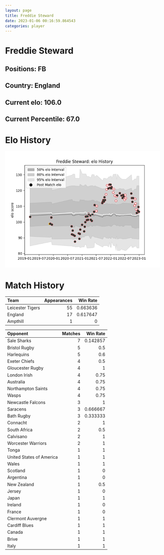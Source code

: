 ```yaml
---  
layout: page  
title: Freddie Steward  
date: 2023-01-06 00:16:59.864543  
categories: player  
---
```

# Freddie Steward

## Positions: FB

## Country: England

## Current elo: 106.0

## Current Percentile: 67.0

# Elo History


![elo history](history_FreddieSteward.png)
# Match History


| Team             |   Appearances |   Win Rate |
|:-----------------|--------------:|-----------:|
| Leicester Tigers |            55 |   0.663636 |
| England          |            17 |   0.617647 |
| Ampthill         |             1 |   0        |

| Opponent                 |   Matches |   Win Rate |
|:-------------------------|----------:|-----------:|
| Sale Sharks              |         7 |   0.142857 |
| Bristol Rugby            |         5 |   0.5      |
| Harlequins               |         5 |   0.6      |
| Exeter Chiefs            |         4 |   0.5      |
| Gloucester Rugby         |         4 |   1        |
| London Irish             |         4 |   0.75     |
| Australia                |         4 |   0.75     |
| Northampton Saints       |         4 |   0.75     |
| Wasps                    |         4 |   0.75     |
| Newcastle Falcons        |         3 |   1        |
| Saracens                 |         3 |   0.666667 |
| Bath Rugby               |         3 |   0.333333 |
| Connacht                 |         2 |   1        |
| South Africa             |         2 |   0.5      |
| Calvisano                |         2 |   1        |
| Worcester Warriors       |         2 |   1        |
| Tonga                    |         1 |   1        |
| United States of America |         1 |   1        |
| Wales                    |         1 |   1        |
| Scotland                 |         1 |   0        |
| Argentina                |         1 |   0        |
| New Zealand              |         1 |   0.5      |
| Jersey                   |         1 |   0        |
| Japan                    |         1 |   1        |
| Ireland                  |         1 |   0        |
| France                   |         1 |   0        |
| Clermont Auvergne        |         1 |   1        |
| Cardiff Blues            |         1 |   1        |
| Canada                   |         1 |   1        |
| Brive                    |         1 |   1        |
| Italy                    |         1 |   1        |